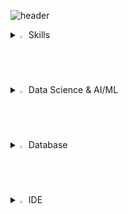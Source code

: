 ![header](https://capsule-render.vercel.app/api?type=venom&color=gradient&height=300&section=header&text=Hansang%20Rhee&fontSize=90)
<details>
<summary>
  <img src="https://raw.githubusercontent.com/Tarikul-Islam-Anik/Animated-Fluent-Emojis/master/Emojis/Hand%20gestures/Eyes.png" alt="Eyes" width="2%" /> Skills
</summary>
   <br>
  
![python](https://img.shields.io/badge/Python-14354C?style=for-the-badge&logo=python&logoColor=white) 
![js](https://img.shields.io/badge/JavaScript-F7DF1E?style=for-the-badge&logo=JavaScript&logoColor=white) 
![html](https://img.shields.io/badge/HTML5-E34F26?style=for-the-badge&logo=html5&logoColor=white) 
![css](https://img.shields.io/badge/css3-1572B6?&style=for-the-badge&logo=css3&logoColor=white) 
![php](https://img.shields.io/badge/PHP-777BB4?style=for-the-badge&logo=php&logoColor=white) 
![Flask](https://img.shields.io/badge/Flask-000000?style=for-the-badge&logo=flask&logoColor=white) 
![Unity](https://img.shields.io/badge/Unity-100000?style=for-the-badge&logo=unity&logoColor=white) 

</details>

<details>
<summary>
  <img src="https://raw.githubusercontent.com/Tarikul-Islam-Anik/Animated-Fluent-Emojis/master/Emojis/Hand%20gestures/Eyes.png" alt="Eyes" width="2%" /> Data Science & AI/ML
</summary>
   <br>

![pandas](https://img.shields.io/badge/pandas-150458?style=for-the-badge&logo=pandas&logoColor=white) 
![tensorflow](https://img.shields.io/badge/tensorflow-FF6F00?style=for-the-badge&logo=tensorflow&logoColor=white) 
![pytorch](https://img.shields.io/badge/pytorch-EE4C2C?style=for-the-badge&logo=pytorch&logoColor=white) 

</details>

<details>
<summary>
  <img src="https://raw.githubusercontent.com/Tarikul-Islam-Anik/Animated-Fluent-Emojis/master/Emojis/Hand%20gestures/Eyes.png" alt="Eyes" width="2%" /> Database
</summary>
   <br>

![MySQL](https://img.shields.io/badge/mysql-%2300f.svg?style=for-the-badge&logo=mysql&logoColor=white) 
![MariaDB](https://img.shields.io/badge/MariaDB-003545?style=for-the-badge&logo=mariadb&logoColor=white) 
![PostgreSQL](https://img.shields.io/badge/postgresql-316192?style=for-the-badge&logo=postgresql&logoColor=white)

</details>

<details>
<summary>
  <img src="https://raw.githubusercontent.com/Tarikul-Islam-Anik/Animated-Fluent-Emojis/master/Emojis/Hand%20gestures/Eyes.png" alt="Eyes" width="2%" /> IDE
</summary>
   <br>

![GitHub](https://img.shields.io/badge/GitHub-100000?style=for-the-badge&logo=github&logoColor=white) 
![VSCode](https://img.shields.io/badge/Visual_Studio_Code-0078D4?style=for-the-badge&logo=visual%20studio%20code&logoColor=white) 
![Arduino](https://img.shields.io/badge/Arduino_IDE-00979D?style=for-the-badge&logo=arduino&logoColor=white) 
![Colab](https://img.shields.io/badge/Colab-F9AB00?style=for-the-badge&logo=googlecolab&color=525252) 
![Git](https://img.shields.io/badge/GIT-E44C30?style=for-the-badge&logo=git&logoColor=white) 
![Jupyter](https://img.shields.io/badge/Jupyter-F37626.svg?style=for-the-badge&logo=Jupyter&logoColor=white) 


</details>
<!--
**hsrhee97/hsrhee97** is a ✨ _special_ ✨ repository because its `README.md` (this file) appears on your GitHub profile.

Here are some ideas to get you started:

- 🔭 I’m currently working on ...
- 🌱 I’m currently learning ...
- 👯 I’m looking to collaborate on ...
- 🤔 I’m looking for help with ...
- 💬 Ask me about ...
- 📫 How to reach me: ...
- 😄 Pronouns: ...
- ⚡ Fun fact: ...
-->
